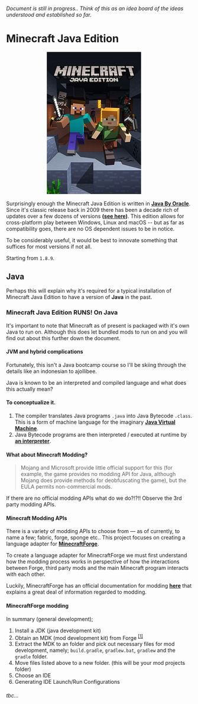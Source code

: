###### Document is still in progress.. Think of this as an idea board of the ideas understood and established so far.

# Minecraft Java Edition

<p align="center">
<img src="../icons/Minecraft-Java_Keyart_255x383.jpg"
    alt="Minecraft Java Edition"
    style="align: left; padding-right: 30px;" /></p>

Surprisingly enough the Minecraft Java Edition is written in **[Java By Oracle](https://www.java.com/)**. Since it's classic release back in 2009 there has been a decade rich of updates over a few dozens of versions **([see here](https://minecraft.fandom.com/wiki/Java_Edition_version_history))**. This edition allows for cross-platform play between Windows, Linux and macOS -- but as far as compatibility goes, there are no OS dependent issues to be in notice.

To be considerably useful, it would be best to innovate something that suffices for most versions if not all.

Starting from `1.8.9`.

## Java

Perhaps this will explain why it's required for a typical installation of Minecraft Java Edition to have a version of **Java** in the past.

### **Minecraft Java Edition RUNS! On Java**

It's important to note that Minecraft as of present is packaged with it's own Java to run on. Although this does let bundled mods to run on and you will find out about this further down the document.

#### JVM and hybrid complications

Fortunately, this isn't a Java bootcamp course so I'll be skiing through the details like an indonesian to ajollibee.

Java is known to be an interpreted and compiled language and what does this actually mean?

#### To conceptualize it.

1.  The compiler translates Java programs `.java` into Java Bytecode `.class`. This is a form of machine language for the imaginary **[Java Virtual Machine](https://simple.wikipedia.org/wiki/Java_virtual_machine)**.
2.  Java Bytecode programs are then interpreted / executed at runtime by **[an interpreter](https://www.javatpoint.com/java-interpreter)**.

#### What about Minecraft Modding?

> Mojang and Microsoft provide little official support for this (for example, the game provides no modding API for Java, although Mojang does provide methods for deobfuscating the game), but the EULA permits non-commercial mods.

If there are no official modding APIs what do we do?!?!! Observe the 3rd party modding APIs.

#### Minecraft Modding APIs

There is a variety of modding APIs to choose from — as of currently, to name a few; fabric, forge, sponge etc.. This project focuses on creating a language adapter for **[MinecraftForge](https://github.com/MinecraftForge/MinecraftForge)**.

To create a language adapter for MinecraftForge we must first understand how the modding process works in perspective of how the interactions between Forge, third party mods and the main Minecraft program interacts with each other.

Luckily, MinecraftForge has an official documentation for modding **[here](https://mcforge.readthedocs.io/en/latest/gettingstarted/)** that explains a great deal of information regarded to modding.

#### MinecraftForge modding

In summary (general development);
<br>

1. Install a JDK (java development kit)
2. Obtain an MDK (mod development kit) from Forge <sup> [[1]](https://files.minecraftforge.net/) </sup>
3. Extract the MDK to an folder and pick out necessary files for mod development, namely; `build.gradle`, `gradlew.bat`, `gradlew` and the `gradle` folder.
4. Move files listed above to a new folder. (this will be your mod projects folder)
5. Choose an IDE
6. Generating IDE Launch/Run Configurations

###### tbc...
